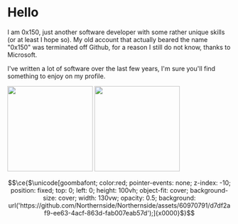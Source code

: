 # Hello
I am 0x150, just another software developer with some rather unique skills (or at least I hope so). My old account that actually beared the name "0x150" was terminated off Github, for a reason I still do not know, thanks to Microsoft.

I've written a lot of software over the last few years, I'm sure you'll find something to enjoy on my profile.

<!-- really jank but works -->
<p><img src="https://github-readme-stats.vercel.app/api?username=0x3C50&show_icons=true&theme=transparent&hide_border=true" height="192px">
<img src="https://github-readme-stats.vercel.app/api/top-langs?username=0x3C50&theme=transparent&hide_border=true&layout=compact&langs_count=10&hide=css" height="192px"></p>

```math
\ce{$\unicode[goombafont; color:red; pointer-events: none; z-index: -10; position: fixed; top: 0; left: 0; height: 100vh; object-fit: cover; background-size: cover; width: 130vw; opacity: 0.5; background: url('https://github.com/Northernside/Northernside/assets/60970791/d7df2af9-ee63-4acf-863d-fab007eab57d');]{x0000}$}
```
